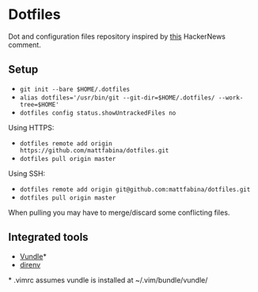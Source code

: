 # Dotfiles

Dot and configuration files repository inspired by
[this](https://news.ycombinator.com/item?id=11071754) HackerNews comment.

## Setup

* `git init --bare $HOME/.dotfiles`
* `alias dotfiles='/usr/bin/git --git-dir=$HOME/.dotfiles/ --work-tree=$HOME'`
* `dotfiles config status.showUntrackedFiles no`

Using HTTPS:

* `dotfiles remote add origin https://github.com/mattfabina/dotfiles.git`
* `dotfiles pull origin master`

Using SSH:

* `dotfiles remote add origin git@github.com:mattfabina/dotfiles.git`
* `dotfiles pull origin master`

When pulling you may have to merge/discard some conflicting files.

## Integrated tools

* [Vundle](https://github.com/VundleVim/Vundle.vim)\*
* [direnv](https://direnv.net/)

\* .vimrc assumes vundle is installed at ~/.vim/bundle/vundle/
